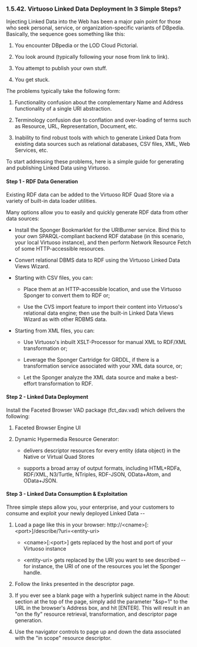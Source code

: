 <div id="linkeddata3simplesteps" class="section">

<div class="titlepage">

<div>

<div>

### 1.5.42. Virtuoso Linked Data Deployment In 3 Simple Steps?

</div>

</div>

</div>

Injecting Linked Data into the Web has been a major pain point for those
who seek personal, service, or organization-specific variants of
DBpedia. Basically, the sequence goes something like this:

<div class="orderedlist">

1.  You encounter DBpedia or the LOD Cloud Pictorial.

2.  You look around (typically following your nose from link to link).

3.  You attempt to publish your own stuff.

4.  You get stuck.

</div>

The problems typically take the following form:

<div class="orderedlist">

1.  Functionality confusion about the complementary Name and Address
    functionality of a single URI abstraction.

2.  Terminology confusion due to conflation and over-loading of terms
    such as Resource, URL, Representation, Document, etc.

3.  Inability to find robust tools with which to generate Linked Data
    from existing data sources such as relational databases, CSV files,
    XML, Web Services, etc.

</div>

To start addressing these problems, here is a simple guide for
generating and publishing Linked Data using Virtuoso.

<div id="linkeddata3simplesteps1" class="section">

<div class="titlepage">

<div>

<div>

#### Step 1 - RDF Data Generation

</div>

</div>

</div>

Existing RDF data can be added to the Virtuoso RDF Quad Store via a
variety of built-in data loader utilities.

Many options allow you to easily and quickly generate RDF data from
other data sources:

<div class="itemizedlist">

- Install the Sponger Bookmarklet for the URIBurner service. Bind this
  to your own SPARQL-compliant backend RDF database (in this scenario,
  your local Virtuoso instance), and then perform Network Resource Fetch
  of some HTTP-accessible resources.

- Convert relational DBMS data to RDF using the Virtuoso Linked Data
  Views Wizard.

- Starting with CSV files, you can:

  <div class="itemizedlist">

  - Place them at an HTTP-accessible location, and use the Virtuoso
    Sponger to convert them to RDF or;

  - Use the CVS import feature to import their content into Virtuoso's
    relational data engine; then use the built-in Linked Data Views
    Wizard as with other RDBMS data.

  </div>

- Starting from XML files, you can:

  <div class="itemizedlist">

  - Use Virtuoso's inbuilt XSLT-Processor for manual XML to RDF/XML
    transformation or;

  - Leverage the Sponger Cartridge for GRDDL, if there is a
    transformation service associated with your XML data source, or;

  - Let the Sponger analyze the XML data source and make a best-effort
    transformation to RDF.

  </div>

</div>

</div>

<div id="linkeddata3simplesteps2" class="section">

<div class="titlepage">

<div>

<div>

#### Step 2 - Linked Data Deployment

</div>

</div>

</div>

Install the Faceted Browser VAD package (fct_dav.vad) which delivers the
following:

<div class="orderedlist">

1.  Faceted Browser Engine UI

2.  Dynamic Hypermedia Resource Generator:

    <div class="itemizedlist">

    - delivers descriptor resources for every entity (data object) in
      the Native or Virtual Quad Stores

    - supports a broad array of output formats, including HTML+RDFa,
      RDF/XML, N3/Turtle, NTriples, RDF-JSON, OData+Atom, and
      OData+JSON.

    </div>

</div>

</div>

<div id="linkeddata3simplesteps3" class="section">

<div class="titlepage">

<div>

<div>

#### Step 3 - Linked Data Consumption & Exploitation

</div>

</div>

</div>

Three simple steps allow you, your enterprise, and your customers to
consume and exploit your newly deployed Linked Data --

<div class="orderedlist">

1.  Load a page like this in your browser:
    http://\<cname\>\[:\<port\>\]/describe/?uri=\<entity-uri\>

    <div class="itemizedlist">

    - \<cname\>\[:\<port\>\] gets replaced by the host and port of your
      Virtuoso instance

    - \<entity-uri\> gets replaced by the URI you want to see described
      -- for instance, the URI of one of the resources you let the
      Sponger handle.

    </div>

2.  Follow the links presented in the descriptor page.

3.  If you ever see a blank page with a hyperlink subject name in the
    About: section at the top of the page, simply add the parameter
    "&sp=1" to the URL in the browser's Address box, and hit \[ENTER\].
    This will result in an "on the fly" resource retrieval,
    transformation, and descriptor page generation.

4.  Use the navigator controls to page up and down the data associated
    with the "in scope" resource descriptor.

</div>

</div>

</div>
